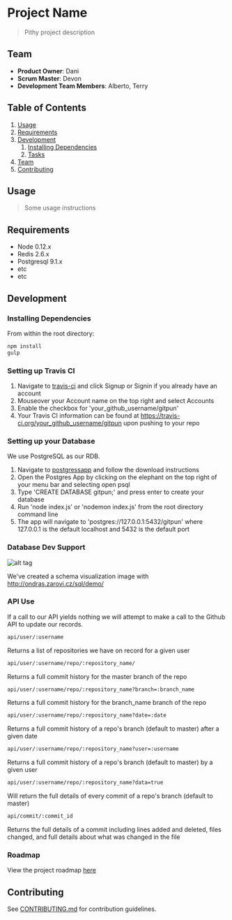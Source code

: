 # Project Name

> Pithy project description

## Team

  - __Product Owner__: Dani
  - __Scrum Master__: Devon
  - __Development Team Members__: Alberto, Terry

## Table of Contents

1. [Usage](#Usage)
1. [Requirements](#requirements)
1. [Development](#development)
    1. [Installing Dependencies](#installing-dependencies)
    1. [Tasks](#tasks)
1. [Team](#team)
1. [Contributing](#contributing)

## Usage

> Some usage instructions

## Requirements

- Node 0.12.x
- Redis 2.6.x
- Postgresql 9.1.x
- etc
- etc

## Development

### Installing Dependencies

From within the root directory:

```sh
npm install
gulp
```

### Setting up Travis CI

1. Navigate to [travis-ci](https://travis-ci.org/) and click Signup or Signin if you already have an account
1. Mouseover your Account name on the top right and select Accounts
1. Enable the checkbox for 'your_github_username/gitpun'
1. Your Travis CI information can be found at https://travis-ci.org/your_github_username/gitpun upon pushing to your repo

### Setting up your Database

We use PostgreSQL as our RDB.

1. Navigate to [postgressapp](http://postgresapp.com/) and follow the download instructions
1. Open the Postgres App by clicking on the elephant on the top right of your menu bar and selecting open psql
1. Type 'CREATE DATABASE gitpun;' and press enter to create your database
1. Run 'node index.js' or 'nodemon index.js' from the root directory command line
1. The app will navigate to 'postgres://127.0.0.1:5432/gitpun' where 127.0.0.1 is the default localhost and 5432 is the default port

### Database Dev Support
![alt tag](https://github.com/IncognizantDoppelganger/gitpun/blob/test/resources/Database.png?raw=true)

We've created a schema visualization image with http://ondras.zarovi.cz/sql/demo/

### API Use

If a call to our API yields nothing we will attempt to make a call to the Github API to update our records.

```sh
api/user/:username
```

Returns a list of repositories we have on record for a given user

```sh
api/user/:username/repo/:repository_name/
```

Returns a full commit history for the master branch of the repo

```sh
api/user/:username/repo/:repository_name?branch=:branch_name
```

Returns a full commit history for the branch_name branch of the repo

```sh
api/user/:username/repo/:repository_name?date=:date
```

Returns a full commit history of a repo's branch (default to master) after a given date

```sh
api/user/:username/repo/:repository_name?user=:username
```

Returns a full commit history of a repo's branch (default to master) by a given user

```sh
api/user/:username/repo/:repository_name?data=true
```

Will return the full details of every commit of a repo's branch (default to master)

```sh
api/commit/:commit_id
```

Returns the full details of a commit including lines added and deleted, files changed, and full details about what was changed in the file

### Roadmap

View the project roadmap [here](LINK_TO_PROJECT_ISSUES)

## Contributing

See [CONTRIBUTING.md](CONTRIBUTING.md) for contribution guidelines.
